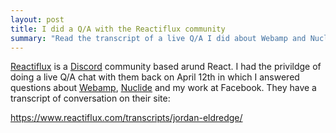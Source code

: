 ```yaml
---
layout: post
title: I did a Q/A with the Reactiflux community
summary: "Read the transcript of a live Q/A I did about Webamp and Nuclide."
---
```


[Reactiflux](https://reactiflux.com) is a [Discord](https://discordapp.com/) community based arund React. I had the privildge of doing a live Q/A chat with them back on April 12th in which I answered questions about [Webamp](https://webamp.org), [Nuclide](https://nuclide.io) and my work at Facebook. They have a transcript of conversation on their site:

<https://www.reactiflux.com/transcripts/jordan-eldredge/>
